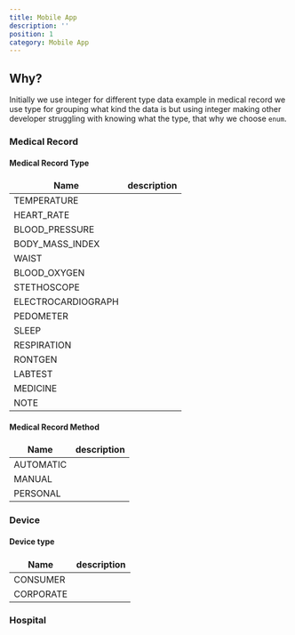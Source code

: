 ```yaml
---
title: Mobile App
description: ''
position: 1 
category: Mobile App
---
```

<style>
td, th {
   border: none!important;
}
.prose thead{
    border-bottom-width: 0px !important;
}
</style>

## Why?
Initially we use integer for different type data example in medical record we use type for grouping what kind the data is but using integer making 
other developer struggling with knowing what the type, that why we choose `enum`.

### Medical Record

#### Medical Record Type
| Name               | description |
|--------------------|-------------|
| TEMPERATURE        |             |
| HEART_RATE         |             |
| BLOOD_PRESSURE     |             |
| BODY_MASS_INDEX    |             |
| WAIST              |             |
| BLOOD_OXYGEN       |             |
| STETHOSCOPE        |             |
| ELECTROCARDIOGRAPH |             |
| PEDOMETER          |             |
| SLEEP              |             |
| RESPIRATION        |             |
| RONTGEN            |             |
| LABTEST            |             |
| MEDICINE           |             |
| NOTE               |             |

#### Medical Record Method
| Name       | description |
|------------|-------------|
| AUTOMATIC  |             |
| MANUAL     |             |
| PERSONAL   |             |


### Device

#### Device type
| Name       | description |
|------------|-------------|
| CONSUMER   |             |
| CORPORATE  |             |

### Hospital

